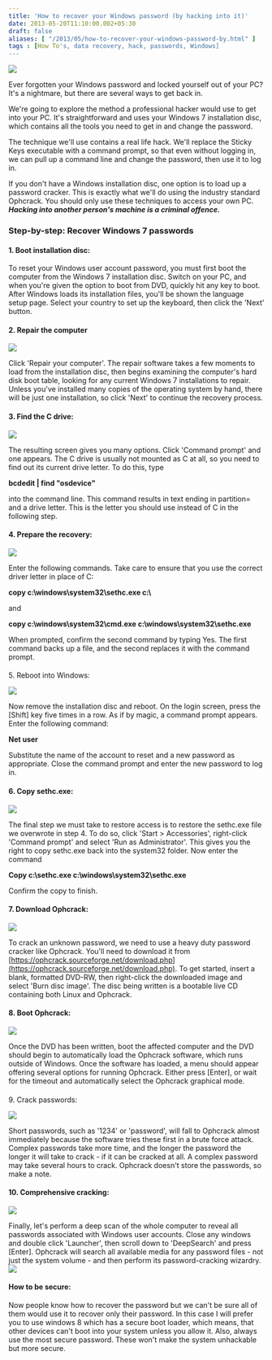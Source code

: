 ```yaml
---
title: 'How to recover your Windows password (by hacking into it)'
date: 2013-05-20T11:10:00.002+05:30
draft: false
aliases: [ "/2013/05/how-to-recover-your-windows-password-by.html" ]
tags : [How To's, data recovery, hack, passwords, Windows]
---
```


  

[![](https://cdn.mos.techradar.com//art/magazines/PC%20Format/Issue%20277/OWV74.ex9_wifi.win7back-470-75.jpg)](https://cdn.mos.techradar.com//art/magazines/PC%20Format/Issue%20277/OWV74.ex9_wifi.win7back-470-75.jpg)

  
  
Ever forgotten your Windows password and locked yourself out of your PC? It's a nightmare, but there are several ways to get back in.  
  
We're going to explore the method a professional hacker would use to get into your PC. It's straightforward and uses your Windows 7 installation disc, which contains all the tools you need to get in and change the password.  
  
The technique we'll use contains a real life hack. We'll replace the Sticky Keys executable with a command prompt, so that even without logging in, we can pull up a command line and change the password, then use it to log in.  
  
If you don't have a Windows installation disc, one option is to load up a password cracker. This is exactly what we'll do using the industry standard Ophcrack. You should only use these techniques to access your own PC. **_Hacking into another person's machine is a criminal offence._**  

### Step-by-step: Recover Windows 7 passwords

#### 1\. Boot installation disc:

To reset your Windows user account password, you must first boot the computer from the Windows 7 installation disc. Switch on your PC, and when you're given the option to boot from DVD, quickly hit any key to boot. After Windows loads its installation files, you'll be shown the language setup page. Select your country to set up the keyboard, then click the 'Next' button.  
  

#### 2\. Repair the computer

  

  

[![](https://mos.futurenet.com/techradar/art/magazines/PC%20Format/Issue%20277/OWV81.explore3.step2-420-90.jpg)](https://mos.futurenet.com/techradar/art/magazines/PC%20Format/Issue%20277/OWV81.explore3.step2-420-90.jpg)

  
  
  
Click 'Repair your computer'. The repair software takes a few moments to load from the installation disc, then begins examining the computer's hard disk boot table, looking for any current Windows 7 installations to repair. Unless you've installed many copies of the operating system by hand, there will be just one installation, so click 'Next' to continue the recovery process.  
  

#### 3\. Find the C drive:

[![](https://mos.futurenet.com/techradar/art/magazines/PC%20Format/Issue%20277/OWV81.explore3.step3-420-90.jpg)](https://mos.futurenet.com/techradar/art/magazines/PC%20Format/Issue%20277/OWV81.explore3.step3-420-90.jpg)

  
  
The resulting screen gives you many options. Click 'Command prompt' and one appears. The C drive is usually not mounted as C at all, so you need to find out its current drive letter. To do this, type  

**bcdedit | find "osdevice"**

into the command line. This command results in text ending in partition= and a drive letter. This is the letter you should use instead of C in the following step.  
  

#### 4\. Prepare the recovery:

  

[![](https://mos.futurenet.com/techradar/art/magazines/PC%20Format/Issue%20277/OWV81.explore3.step4-420-90.jpg)](https://mos.futurenet.com/techradar/art/magazines/PC%20Format/Issue%20277/OWV81.explore3.step4-420-90.jpg)

  
  
Enter the following commands. Take care to ensure that you use the correct driver letter in place of C:  

**copy c:\\windows\\system32\\sethc.exe c:\\**

and

**copy c:\\windows\\system32\\cmd.exe c:\\windows\\system32\\sethc.exe**

When prompted, confirm the second command by typing Yes. The first command backs up a file, and the second replaces it with the command prompt.  
  

####   
5\. Reboot into Windows:

  

[![](https://mos.futurenet.com/techradar/art/magazines/PC%20Format/Issue%20277/OWV81.explore3.step5-420-90.jpg)](https://mos.futurenet.com/techradar/art/magazines/PC%20Format/Issue%20277/OWV81.explore3.step5-420-90.jpg)

  
  
Now remove the installation disc and reboot. On the login screen, press the \[Shift\] key five times in a row. As if by magic, a command prompt appears. Enter the following command:  

**Net user <name> <new password>**

Substitute the name of the account to reset and a new password as appropriate. Close the command prompt and enter the new password to log in.  
  

#### 6\. Copy sethc.exe:

  

[![](https://mos.futurenet.com/techradar/art/magazines/PC%20Format/Issue%20277/OWV81.explore3.step6-420-90.jpg)](https://mos.futurenet.com/techradar/art/magazines/PC%20Format/Issue%20277/OWV81.explore3.step6-420-90.jpg)

  
  
The final step we must take to restore access is to restore the sethc.exe file we overwrote in step 4. To do so, click 'Start > Accessories', right-click 'Command prompt' and select 'Run as Administrator'. This gives you the right to copy sethc.exe back into the system32 folder. Now enter the command  

**Copy c:\\sethc.exe c:\\windows\\system32\\sethc.exe**

Confirm the copy to finish.  
  

#### 7\. Download Ophcrack:

  

[![](https://mos.futurenet.com/techradar/art/magazines/PC%20Format/Issue%20277/OWV81.explore3.step7-420-90.jpg)](https://mos.futurenet.com/techradar/art/magazines/PC%20Format/Issue%20277/OWV81.explore3.step7-420-90.jpg)

  
  
To crack an unknown password, we need to use a heavy duty password cracker like Ophcrack. You'll need to download it from [https://ophcrack.sourceforge.net/download.php](https://ophcrack.sourceforge.net/download.php). To get started, insert a blank, formatted DVD-RW, then right-click the downloaded image and select 'Burn disc image'. The disc being written is a bootable live CD containing both Linux and Ophcrack.  
  

#### 8\. Boot Ophcrack:

  

[![](https://mos.futurenet.com/techradar/art/magazines/PC%20Format/Issue%20277/OWV81.explore3.step8-420-90.jpg)](https://mos.futurenet.com/techradar/art/magazines/PC%20Format/Issue%20277/OWV81.explore3.step8-420-90.jpg)

  
  
Once the DVD has been written, boot the affected computer and the DVD should begin to automatically load the Ophcrack software, which runs outside of Windows. Once the software has loaded, a menu should appear offering several options for running Ophcrack. Either press \[Enter\], or wait for the timeout and automatically select the Ophcrack graphical mode.  

####   
9\. Crack passwords:

  

[![](https://mos.futurenet.com/techradar/art/magazines/PC%20Format/Issue%20277/OWV81.explore3.step9-420-90.jpg)](https://mos.futurenet.com/techradar/art/magazines/PC%20Format/Issue%20277/OWV81.explore3.step9-420-90.jpg)

  
  
Short passwords, such as '1234' or 'password', will fall to Ophcrack almost immediately because the software tries these first in a brute force attack. Complex passwords take more time, and the longer the password the longer it will take to crack - if it can be cracked at all. A complex password may take several hours to crack. Ophcrack doesn't store the passwords, so make a note.  
  

#### 10\. Comprehensive cracking:

  

[![](https://mos.futurenet.com/techradar/art/magazines/PC%20Format/Issue%20277/OWV81.explore3.step10-420-90.jpg)](https://mos.futurenet.com/techradar/art/magazines/PC%20Format/Issue%20277/OWV81.explore3.step10-420-90.jpg)

  
  
Finally, let's perform a deep scan of the whole computer to reveal all passwords associated with Windows user accounts. Close any windows and double click 'Launcher', then scroll down to 'DeepSearch' and press \[Enter\]. Ophcrack will search all available media for any password files - not just the system volume - and then perform its password-cracking wizardry.![](https://rss.feedsportal.com/c/669/f/9809/s/2c1e58d4/mf.gif)  

#### How to be secure:

Now people know how to recover the password but we can't be sure all of them would use it to recover only their password. In this case I will prefer you to use windows 8 which has a secure boot loader, which means, that other devices can't boot into your system unless you allow it. Also, always use the most secure password. These won't make the system unhackable but more secure.